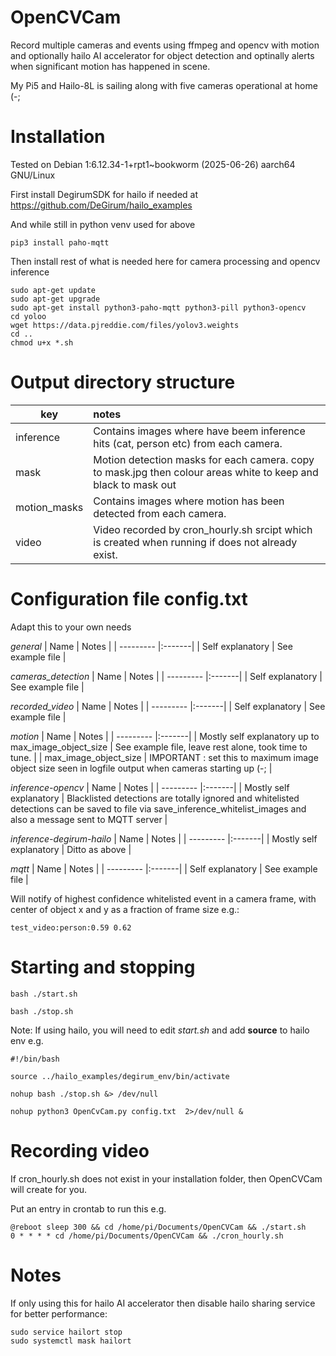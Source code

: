 # OpenCVCam

Record multiple cameras and events using ffmpeg and opencv with motion and optionally hailo AI accelerator for object detection and optinally alerts when significant motion has happened in scene.

My Pi5 and Hailo-8L is sailing along with five cameras operational at home (-;

# Installation

Tested on Debian 1:6.12.34-1+rpt1~bookworm (2025-06-26) aarch64 GNU/Linux

First install  DegirumSDK for hailo if needed at https://github.com/DeGirum/hailo_examples

And while still in python venv used for above

```console
pip3 install paho-mqtt
```

Then install rest of what is needed here for camera processing and opencv inference

```console
sudo apt-get update 
sudo apt-get upgrade
sudo apt-get install python3-paho-mqtt python3-pill python3-opencv
cd yoloo
wget https://data.pjreddie.com/files/yolov3.weights
cd ..
chmod u+x *.sh
```

# Output directory structure

| key | notes |
| --------- |:-------|
| inference  | Contains images where have beem inference hits (cat, person etc) from each camera. |
| mask  | Motion detection masks for each camera. copy to mask.jpg then colour areas white to keep and black to mask out  |
| motion_masks  | Contains images where motion has been detected from each camera. |
| video  | Video recorded by cron_hourly.sh srcipt which is created when running if does not already exist. |

# Configuration file config.txt

Adapt this to your own needs

*general*
| Name | Notes |
| --------- |:-------|
| Self explanatory | See example file |

*cameras_detection*
| Name | Notes |
| --------- |:-------|
| Self explanatory  | See example file |

*recorded_video*
| Name | Notes |
| --------- |:-------|
| Self explanatory | See example file |

*motion*
| Name | Notes |
| --------- |:-------|
| Mostly self explanatory up to max_image_object_size | See example file, leave rest alone, took time to tune. |
| max_image_object_size | IMPORTANT : set this to maximum image object size seen in logfile output when cameras starting up (-; |

*inference-opencv*
| Name | Notes |
| --------- |:-------|
| Mostly self explanatory | Blacklisted detections are totally ignored and whitelisted detections can be saved to file via save_inference_whitelist_images and also a message sent to MQTT server |

*inference-degirum-hailo*
| Name | Notes |
| --------- |:-------|
| Mostly self explanatory  | Ditto as above |

*mqtt*
| Name | Notes |
| --------- |:-------|
| Self explanatory | See example file |

Will notify of highest confidence whitelisted event in a camera frame, with center of object x and y as a fraction of frame size e.g.:

```console
test_video:person:0.59 0.62
```

# Starting and stopping

```console
bash ./start.sh
```

```console
bash ./stop.sh
```

Note: If using hailo, you will need to edit *start.sh* and add **source** to hailo env e.g.

```console
#!/bin/bash

source ../hailo_examples/degirum_env/bin/activate

nohup bash ./stop.sh &> /dev/null

nohup python3 OpenCvCam.py config.txt  2>/dev/null &
```

# Recording video

If cron_hourly.sh does not exist in your installation folder, then OpenCVCam will create for you.

Put an entry in crontab to run this e.g.

```console
@reboot sleep 300 && cd /home/pi/Documents/OpenCVCam && ./start.sh
0 * * * * cd /home/pi/Documents/OpenCVCam && ./cron_hourly.sh
```

# Notes

If only using this for hailo AI accelerator then disable hailo sharing service for better performance:

```console
sudo service hailort stop
sudo systemctl mask hailort
```






